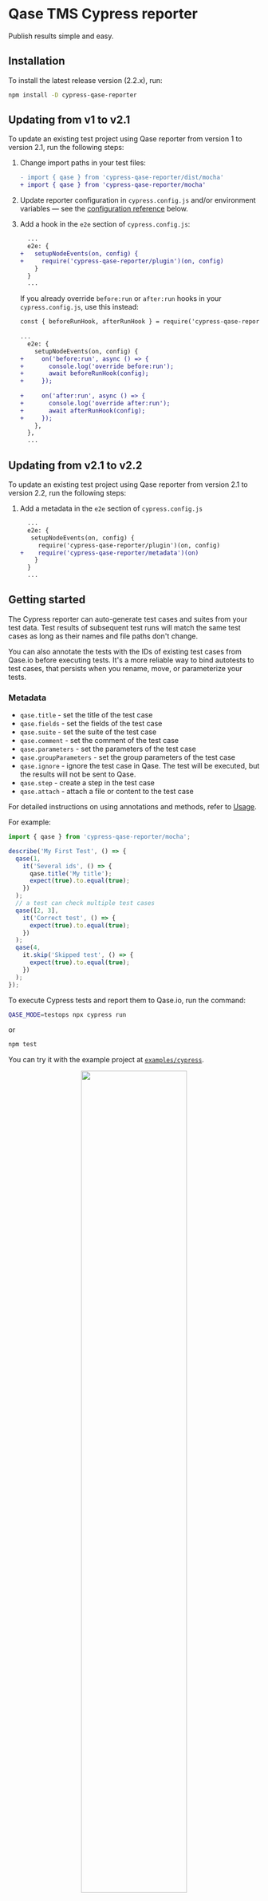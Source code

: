 # Qase TMS Cypress reporter

Publish results simple and easy.

## Installation

To install the latest release version (2.2.x), run:

```sh
npm install -D cypress-qase-reporter
```

## Updating from v1 to v2.1

To update an existing test project using Qase reporter from version 1 to version 2.1,
run the following steps:

1. Change import paths in your test files:

   ```diff
   - import { qase } from 'cypress-qase-reporter/dist/mocha'
   + import { qase } from 'cypress-qase-reporter/mocha'
   ```                                        

2. Update reporter configuration in `cypress.config.js` and/or environment variables —
   see the [configuration reference](#configuration) below.

3. Add a hook in the `e2e` section of `cypress.config.js`:

   ```diff
     ...
     e2e: {
   +   setupNodeEvents(on, config) { 
   +     require('cypress-qase-reporter/plugin')(on, config)
       }
     }
     ...
   ```

   If you already override `before:run` or `after:run` hooks in your `cypress.config.js`, use this instead:

   ```diff  
   const { beforeRunHook, afterRunHook } = require('cypress-qase-reporter/hooks');
    
   ...
     e2e: {
       setupNodeEvents(on, config) {
   +     on('before:run', async () => {
   +       console.log('override before:run');
   +       await beforeRunHook(config);
   +     });
     
   +     on('after:run', async () => {
   +       console.log('override after:run');
   +       await afterRunHook(config);
   +     });
       },
     },
     ...
   ```

## Updating from v2.1 to v2.2

To update an existing test project using Qase reporter from version 2.1 to version 2.2,
run the following steps:

1. Add a metadata in the `e2e` section of `cypress.config.js`

   ```diff
     ...
     e2e: {
      setupNodeEvents(on, config) { 
        require('cypress-qase-reporter/plugin')(on, config)
   +    require('cypress-qase-reporter/metadata')(on)
       }
     }
     ...

## Getting started

The Cypress reporter can auto-generate test cases
and suites from your test data.
Test results of subsequent test runs will match the same test cases
as long as their names and file paths don't change.

You can also annotate the tests with the IDs of existing test cases
from Qase.io before executing tests. It's a more reliable way to bind
autotests to test cases, that persists when you rename, move, or
parameterize your tests.

### Metadata

- `qase.title` - set the title of the test case
- `qase.fields` - set the fields of the test case
- `qase.suite` - set the suite of the test case
- `qase.comment` - set the comment of the test case
- `qase.parameters` - set the parameters of the test case
- `qase.groupParameters` - set the group parameters of the test case
- `qase.ignore` - ignore the test case in Qase. The test will be executed, but the results will not be sent to Qase.
- `qase.step` - create a step in the test case
- `qase.attach` - attach a file or content to the test case

For detailed instructions on using annotations and methods, refer to [Usage](docs/usage.md).

For example:

```typescript
import { qase } from 'cypress-qase-reporter/mocha';

describe('My First Test', () => {
  qase(1,
    it('Several ids', () => {
      qase.title('My title');
      expect(true).to.equal(true);
    })
  );
  // a test can check multiple test cases
  qase([2, 3],
    it('Correct test', () => {
      expect(true).to.equal(true);
    })
  );
  qase(4,
    it.skip('Skipped test', () => {
      expect(true).to.equal(true);
    })
  );
});
```

To execute Cypress tests and report them to Qase.io, run the command:

```bash
QASE_MODE=testops npx cypress run
```

or

```bash
npm test
```

You can try it with the example project at [`examples/cypress`](../examples/cypress/).

<p align="center">
  <img width="65%" src="./screenshots/screenshot.png">
</p>

A test run will be performed and available at:

```
https://app.qase.io/run/QASE_PROJECT_CODE
```

## Configuration

Qase Cypress reporter can be configured in multiple ways:

- by adding configuration block in `cypress.config.js`,
- using a separate config file `qase.config.json`,
- using environment variables (they override the values from the configuration files).

For a full list of configuration options, see
the [Configuration reference](../qase-javascript-commons/README.md#configuration).

Example `cypress.config.js` config:

```js
import cypress from 'cypress';

module.exports = cypress.defineConfig({
  reporter: 'cypress-multi-reporters',
  reporterOptions: {
    reporterEnabled: 'cypress-mochawesome-reporter, cypress-qase-reporter',
    cypressMochawesomeReporterReporterOptions: {
      charts: true,
    },
    cypressQaseReporterReporterOptions: {
      debug: true,

      testops: {
        api: {
          token: 'api_key',
        },

        project: 'project_code',
        uploadAttachments: true,

        run: {
          complete: true,
        },
      },

      framework: {
        cypress: {
          screenshotsFolder: 'cypress/screenshots',
        }
      }
    },
  },
  video: false,
  e2e: {
    setupNodeEvents(on, config) {
      require('cypress-qase-reporter/plugin')(on, config)
      require('cypress-qase-reporter/metadata')(on)
    },
  },
});
```

Check out the example of configuration for multiple reporters in the
[demo project](../examples/cypress/cypress.config.js).

## Requirements

We maintain the reporter on [LTS versions of Node](https://nodejs.org/en/about/releases/).

`cypress >= 8.0.0`

<!-- references -->

[auth]: https://developers.qase.io/#authentication
